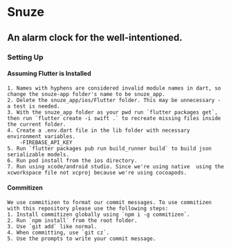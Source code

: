 # Snuze
## An alarm clock for the well-intentioned.

### Setting Up
#### Assuming Flutter is Installed
    1. Names with hyphens are considered invalid module names in dart, so change the snuze-app folder's name to be snuze_app.
    2. Delete the snuze_app/ios/Flutter folder. This may be unnecessary - a test is needed.
    3. With the snuze_app folder as your pwd run `flutter packages get`, then run `flutter create -i swift .` to recreate missing files inside the current folder.
    4. Create a .env.dart file in the lib folder with necessary environment variables.
        -FIREBASE_API_KEY
    5. Run `flutter packages pub run build_runner build` to build json serializable models.
    6. Run pod install from the ios directory.
    7. Run using xcode/android studio. Since we're using native  using the xcworkspace file not xcproj because we're using cocoapods.
#### Commitizen
    We use commitizen to format our commit messages. To use commitizen with this repository please use the following steps:
    1. Install commitizen globally using `npm i -g commitizen`.
    2. Run `npm install` from the root folder.
    3. Use `git add` like normal.
    4. When committing, use `git cz`.
    5. Use the prompts to write your commit message.